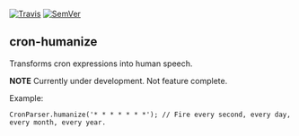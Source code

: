 [![Travis](https://img.shields.io/travis/StrongeLeeroy/cron-humanize.svg?style=flat-square)](https://travis-ci.org/StrongeLeeroy/cron-humanize)
[![SemVer](http://img.shields.io/:semver-1.0.6-brightgreen.svg?style=flat-square)](http://semver.org)

## cron-humanize

Transforms cron expressions into human speech.

**NOTE**
Currently under development. Not feature complete.


Example:

    CronParser.humanize('* * * * * * *'); // Fire every second, every day, every month, every year.